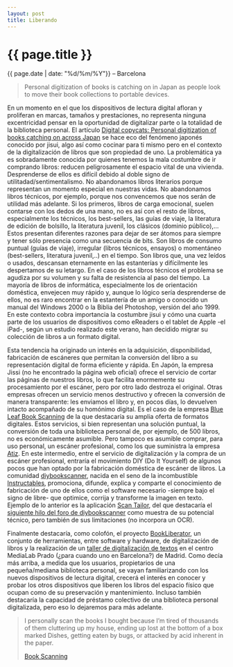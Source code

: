 ```yaml
---
layout: post
title: Liberando
---
```


{{ page.title }}
================

{{ page.date | date: "%d/%m/%Y"}} &ndash; Barcelona



>Personal digitization of books is catching on in Japan as people look to move their book collections to portable devices.

En un momento en el que los dispositivos de lectura digital afloran y proliferan en marcas, tamaños y prestaciones, no representa ninguna excentricidad pensar en la oportunidad de digitalizar parte o la totalidad de la biblioteca personal. El artículo [Digital copycats: Personal digitization of books catching on across Japan](http://mdn.mainichi.jp/features/news/20100820p2a00m0na019000c.html) se hace eco del fenómeno japonés conocido por jisui, algo así como cocinar para ti mismo pero en el contexto de la digitalización de libros que son propiedad de uno. La problemática ya es sobradamente conocida por quienes tenemos la mala costumbre de ir comprando libros: reducen peligrosamente el espacio vital de una vivienda. Desprenderse de ellos es difícil debido al doble signo de utilitadad/sentimentalismo. No abandonamos libros literarios porque representan un momento especial en nuestras vidas. No abandonamos libros técnicos, por ejemplo, porque nos convencemos que nos serán de utilidad más adelante. Si los primeros, libros de carga emocional, suelen contarse con los dedos de una mano, no es así con el resto de libros, especialmente los técnicos, los best-sellers, las guías de viaje, la literatura de edición de bolsillo, la literatura juvenil, los clásicos (dominio público),… Estos presentan diferentes razones para dejar de ser átomos para siempre y tener sólo presencia como una secuencia de bits. Son libros de consumo puntual (guías de viaje), irregular (libros técnicos, ensayos) o momentáneo (best-sellers, literatura juvenil,..) en el tiempo. Son libros que, una vez leídos o usados, descansan eternamente en las estanterías y difícilmente les despertamos de su letargo. En el caso de los libros técnicos el problema se agudiza por su volumen y su falta de resistencia al paso del tiempo. La mayoría de libros de informática, especialmente los de orientación doméstica, envejecen muy rápido y, aunque lo lógico sería desprenderse de ellos, no es raro encontrar en la estantería de un amigo o conocido un manual del Windows 2000 o la Biblia del Photoshop, versión del año 1999. En este contexto cobra importancia la costumbre jisui y cómo una cuarta parte de los usuarios de dispositivos como eReaders o el tablet de Apple -el iPad-, según un estudio realizado este verano, han decidido migrar su colección de libros a un formato digital.

Esta tendencia ha originado un interés en la adquisición, disponibilidad, fabricación de escáneres que permitan la conversión del libro a su representación digital de forma eficiente y rápida. En Japón, la empresa Jissi (no he encontrado la página web oficial) ofrece el servicio de cortar las páginas de nuestros libros, lo que facilita enormemente su procesamiento por el escáner, pero por otro lado destroza el original. Otras empresas ofrecen un servicio menos destructivo y ofrecen la conversión de manera transparente: les enviamos el libro y, en pocos días, lo devuelven intacto acompañado de su homónimo digital. Es el caso de la empresa [Blue Leaf Book Scanning](http://www.blueleaf-book-scanning.com/) de la que destacaría su amplia oferta de formatos digitales. Estos servicios, si bien representan una solución puntual, la conversión de toda una biblioteca personal de, por ejemplo, de 500 libros, no es económicamente asumible. Pero tampoco es asumible comprar, para uso personal, un escáner profesional, como los que suministra la empresa [Atiz](http://www.atiz.com/). En este intermedio, entre el servicio de digitalización y la compra de un escáner profesional, entraría el movimiento DIY (Do It Yourself) de algunos pocos que han optado por la fabricación doméstica de escáner de libros. La comunidad [diybookscanner](http://www.diybookscanner.org/), nacida en el seno de la incombustible [Instructables](http://www.instructables.com/id/DIY-High-Speed-Book-Scanner-from-Trash-and-Cheap-C/), promociona, difunde, explica y comparte el conocimiento de fabricación de uno de ellos como el software necesario -siempre bajo el signo de libre- que optimice, corrija y transforme la imagen en texto. Ejemplo de lo anterior es la aplicación [Scan Tailor](http://scantailor.sourceforge.net/), del que destacaría el [siguiente hilo del foro de diybookscanner](http://www.diybookscanner.org/forum/viewtopic.php?f=4&t=435) como muestra de su potencial técnico, pero también de sus limitaciones (no incorpora un OCR).

Finalmente destacaría, como colofón, el proyecto [BookLiberator](http://bookliberator.org/doku.php), un conjunto de herramientas, entre software y hardware, de digitalización de libros y la realización de un [taller de digitalización de textos](http://medialab-prado.es/article/taller_de_digitalizacion) en el centro MediaLab Prado (¿para cuando uno en Barcelona?) de Madrid. Como decía más arriba, a medida que los usuarios, propietarios de una pequeña/mediana biblioteca personal, se vayan familiarizando con los nuevos dispositivos de lectura digital, crecerá el interés en conocer y probar los otros dispositivos que liberen los libros del espacio físico que ocupan como de su preservación y mantenimiento. Incluso también destacaría la capacidad de préstamo colectivo de una biblioteca personal digitalizada, pero eso lo dejaremos para más adelante.

>I personally scan the books I bought because I’m tired of thousands of them cluttering up my house, ending up lost at the bottom of a box marked Dishes, getting eaten by bugs, or attacked by acid inherent in the paper.
>
>[Book Scanning](http://halfbakedmaker.org/2009/12/01/book-scanning/)
